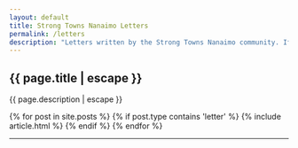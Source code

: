 ```yaml
---
layout: default
title: Strong Towns Nanaimo Letters
permalink: /letters
description: "Letters written by the Strong Towns Nanaimo community. If you want to have your letter published on this website, reach out to letters@beautifulnanaimo.ca!"
---
```


<!-- Begin Letters -->
<section class="articles">
    <div class="container">
        <div class="page-head">
            <h1 class="page__title">{{ page.title | escape }}</h1> 
            <p class="page__description">{{ page.description | escape }}</p>
        </div>
        <div class="row grid">
            {% for post in site.posts %}
            {% if post.type contains 'letter' %}
            {% include article.html %}
            {% endif %}
            {% endfor %}
        </div>
    </div>
</section>  
<!-- End Letters -->
<hr>
